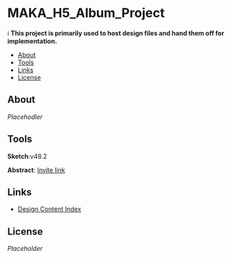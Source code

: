 # MAKA_H5_Album_Project

:information_source: **This project is primarily used to host design files and hand them off for implementation.** 

- [About](#about)
- [Tools](#Tools)
- [Links](#links)
- [License](#license)

<!-- END doctoc generated TOC please keep comment here to allow auto update -->

## About

*Placehodler*

## Tools

**Sketch**:v48.2

**Abstract**: [Invite link](https://app.goabstract.com/invitations/b57e4c66501bd1d17e5229d7eda888199603b087f1c39d9971e13c907d536b92)

## Links

- [Design Content Index](https://justinfincher.github.io/Restaurant-Assistant-Project-Misc/)

## License

*Placeholder*

